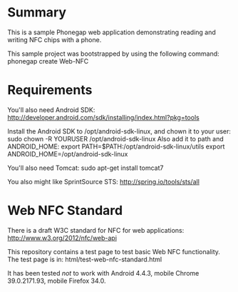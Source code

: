 # Summary #

This is a sample Phonegap web application demonstrating reading and writing
NFC chips with a phone.

This sample project was bootstrapped by using the following command:
phonegap create Web-NFC

# Requirements #

You'll also need Android SDK:
http://developer.android.com/sdk/installing/index.html?pkg=tools

Install the Android SDK to /opt/android-sdk-linux, and chown it to your user:
sudo chown -R YOURUSER /opt/android-sdk-linux
Also add it to path and ANDROID_HOME:
export PATH=$PATH:/opt/android-sdk-linux/utils
export ANDROID_HOME=/opt/android-sdk-linux

You'll also need Tomcat:
sudo apt-get install tomcat7

You also might like SprintSource STS:
http://spring.io/tools/sts/all

# Web NFC Standard #
There is a draft W3C standard for NFC for web applications:
http://www.w3.org/2012/nfc/web-api

This repository contains a test page to test basic Web NFC functionality.
The test page is in:
html/test-web-nfc-standard.html

It has been tested _not_ to work with Android 4.4.3,
mobile Chrome 39.0.2171.93,
mobile Firefox 34.0.
